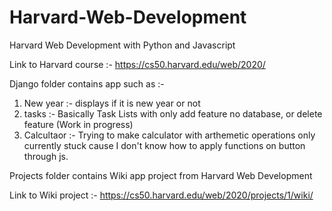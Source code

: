 # Harvard-Web-Development
Harvard Web Development with Python and Javascript

Link to Harvard course :- https://cs50.harvard.edu/web/2020/

Django folder contains app such as :-

1. New year :- displays if it is new year or not
2. tasks :- Basically Task Lists with only add feature no database, or delete feature (Work in progress)
3. Calcultaor :- Trying to make calculator with arthemetic operations only currently stuck cause I don't know how to apply functions on button through js.

Projects folder contains Wiki app project from Harvard Web Development

Link to Wiki project :- https://cs50.harvard.edu/web/2020/projects/1/wiki/

